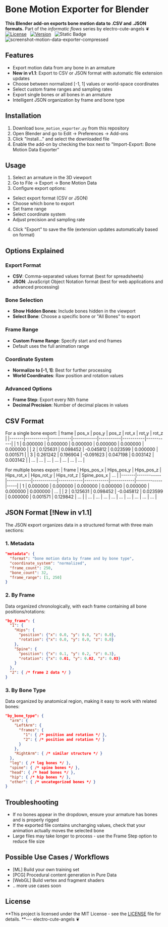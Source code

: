 # Bone Motion Exporter for Blender
**This Blender add-on exports bone motion data to .CSV and .JSON formats.**
Part of the *informatic flows* series by electro-cute-angels ❦
[![License](https://img.shields.io/npm/l/mithril.svg)](https://github.com/MithrilJS/mithril.js/blob/main/LICENSE) &nbsp;
[![Version](https://img.shields.io/badge/version-1.1-blue)](https://shields.io/) &nbsp;
![Static Badge](https://img.shields.io/badge/addon-blender-b?logo=addon&logoColor=%23ffff00&label=addon&color=ff00ff)
![screenshot-motion-data-exporter-compressed](https://github.com/user-attachments/assets/c400df5c-8929-4fb9-941c-5769040591dd)

## Features
- Export motion data from any bone in an armature
- **New in v1.1**: Export to CSV or JSON format with automatic file extension updates
- Choose between normalized [-1, 1] values or world-space coordinates
- Select custom frame ranges and sampling rates
- Export single bones or all bones in an armature
- Intelligent JSON organization by frame and bone type

## Installation
1. Download `bone_motion_exporter.py` from this repository
2. Open Blender and go to Edit → Preferences → Add-ons
3. Click "Install..." and select the downloaded file
4. Enable the add-on by checking the box next to "Import-Export: Bone Motion Data Exporter"

## Usage
01. Select an armature in the 3D viewport
02. Go to File → Export → Bone Motion Data
03. Configure export options:
   - Select export format (CSV or JSON)
   - Choose which bone to export
   - Set frame range
   - Select coordinate system
   - Adjust precision and sampling rate
04. Click "Export" to save the file (extension updates automatically based on format)

## Options Explained
### Export Format
- **CSV**: Comma-separated values format (best for spreadsheets)
- **JSON**: JavaScript Object Notation format (best for web applications and advanced processing)

### Bone Selection
- **Show Hidden Bones**: Include bones hidden in the viewport
- **Select Bone**: Choose a specific bone or "All Bones" to export

### Frame Range
- **Custom Frame Range**: Specify start and end frames
- Default uses the full animation range

### Coordinate System
- **Normalize to [-1, 1]**: Best for further processing
- **World Coordinates**: Raw position and rotation values

### Advanced Options
- **Frame Step**: Export every Nth frame
- **Decimal Precision**: Number of decimal places in values

## CSV Format
For a single bone export:
| frame | pos_x     | pos_y     | pos_z      | rot_x     | rot_y     | rot_z     |
|-------|-----------|-----------|------------|-----------|-----------|-----------|
| 1     | 0.000000  | 0.000000  | 0.000000   | 0.000000  | 0.000000  | 0.000000  |
| 2     | 0.125631  | 0.098452  | -0.045812  | 0.023599  | 0.000000  | 0.001571  |
| 3     | 0.261242  | 0.196904  | -0.091623  | 0.047198  | 0.003142  | 0.003142  |
| ...   | ...       | ...       | ...        | ...       | ...       | ...       |

For multiple bones export:
| frame | Hips_pos_x | Hips_pos_y | Hips_pos_z | Hips_rot_x | Hips_rot_y | Hips_rot_z | Spine_pos_x | ... |
|-------|------------|------------|------------|------------|------------|------------|-------------|-----|
| 1     | 0.000000   | 0.000000   | 0.000000   | 0.000000   | 0.000000   | 0.000000   | 0.000000    | ... |
| 2     | 0.125631   | 0.098452   | -0.045812  | 0.023599   | 0.000000   | 0.001571   | 0.129842    | ... |
| ...   | ...        | ...        | ...        | ...        | ...        | ...        | ...         | ... |

## JSON Format [!New in v1.1]
The JSON export organizes data in a structured format with three main sections:

### 1. Metadata
```json
"metadata": {
  "format": "bone motion data by frame and by bone type",
  "coordinate_system": "normalized",
  "frame_count": 250,
  "bone_count": 32,
  "frame_range": [1, 250]
}
```

### 2. By Frame
Data organized chronologically, with each frame containing all bone positions/rotations:
```json
"by_frame": {
  "1": {
    "Hips": {
      "position": {"x": 0.0, "y": 0.0, "z": 0.0},
      "rotation": {"x": 0.0, "y": 0.0, "z": 0.0}
    },
    "Spine": {
      "position": {"x": 0.1, "y": 0.2, "z": 0.3},
      "rotation": {"x": 0.01, "y": 0.02, "z": 0.03}
    }
  },
  "2": { /* frame 2 data */ }
}
```

### 3. By Bone Type
Data organized by anatomical region, making it easy to work with related bones:
```json
"by_bone_type": {
  "arm": {
    "LeftArm": {
      "frames": {
        "1": { /* position and rotation */ },
        "2": { /* position and rotation */ }
      }
    },
    "RightArm": { /* similar structure */ }
  },
  "leg": { /* leg bones */ },
  "spine": { /* spine bones */ },
  "head": { /* head bones */ },
  "hip": { /* hip bones */ },
  "other": { /* uncategorized bones */ }
}
```

## Troubleshooting
- If no bones appear in the dropdown, ensure your armature has bones and is properly rigged
- If the exported file contains unchanging values, check that your animation actually moves the selected bone
- Large files may take longer to process - use the Frame Step option to reduce file size

## Possible Use Cases / Workflows
- [ML] Build your own training set
- [PCG] Procedural content generation in Pure Data
- [WebGL] Build vertex and fragment shaders
- .. more use cases soon

## License
**This project is licensed under the MIT License - see the [LICENSE](../LICENSE) file for details.
**---
electro-cute-angels ❦
